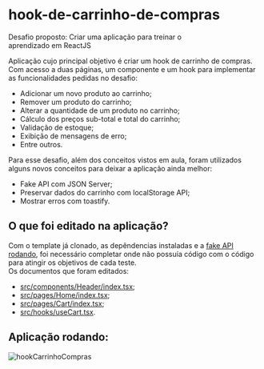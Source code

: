 # hook-de-carrinho-de-compras
Desafio proposto: Criar uma aplicação para treinar o aprendizado em ReactJS

Aplicação cujo principal objetivo é criar um hook de carrinho de compras. 
<br>
Com acesso a duas páginas, um componente e um hook para implementar as funcionalidades pedidas no desafio:

- Adicionar um novo produto ao carrinho;
- Remover um produto do carrinho;
- Alterar a quantidade de um produto no carrinho;
- Cálculo dos preços sub-total e total do carrinho;
- Validação de estoque;
- Exibição de mensagens de erro;
- Entre outros.

Para esse desafio, além dos conceitos vistos em aula, foram utilizados alguns novos conceitos para deixar a aplicação ainda melhor:

- Fake API com JSON Server;
- Preservar dados do carrinho com localStorage API;
- Mostrar erros com toastify.

## O que foi editado na aplicação?

Com o template já clonado, as depêndencias instaladas e a [fake API rodando](https://www.notion.so/Desafio-01-Criando-um-hook-de-carrinho-de-compras-5769216778794019a83f544e79167b12), foi necessário completar onde não possuía código com o código para atingir os objetivos de cada teste. 
<br>Os documentos que foram editados:

- [src/components/Header/index.tsx](https://github.com/ThaysaRafaele/hook-de-carrinho-de-compras/blob/master/src/components/Header/index.tsx);
- [src/pages/Home/index.tsx](https://github.com/ThaysaRafaele/hook-de-carrinho-de-compras/blob/master/src/pages/Home/index.tsx);
- [src/pages/Cart/index.tsx](https://github.com/ThaysaRafaele/hook-de-carrinho-de-compras/blob/master/src/pages/Cart/index.tsx);
- [src/hooks/useCart.tsx](https://github.com/ThaysaRafaele/hook-de-carrinho-de-compras/blob/master/src/hooks/useCart.tsx).

## Aplicação rodando:
![hookCarrinhoCompras](https://user-images.githubusercontent.com/83955839/234108557-a29cdb40-5e7b-44ee-9363-2736da275735.gif)
